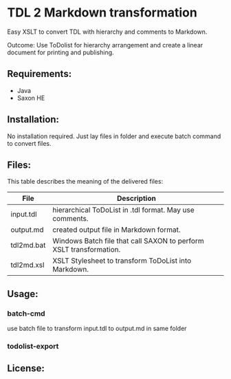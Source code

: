 # TDL 2 Markdown transformation
Easy XSLT to convert TDL with hierarchy and comments to Markdown. 

Outcome: Use ToDolist for hierarchy arrangement and create a linear document for printing and publishing.

## Requirements:
- Java
- Saxon HE

## Installation:

No installation required. Just lay files in folder and execute batch command to convert files.


## Files:

This table describes the meaning of the delivered files:

| File       | Description                                                  |
| ---------- | ------------------------------------------------------------ |
| input.tdl  | hierarchical ToDoList in .tdl format. May use comments.      |
| output.md  | created output file in Markdown format.                      |
| tdl2md.bat | Windows Batch file that call SAXON to perform XSLT transformation. |
| tdl2md.xsl | XSLT Stylesheet to transform ToDoList into Markdown.         |

## Usage:
### batch-cmd
use batch file to transform input.tdl to output.md in same folder

### todolist-export

## License:
